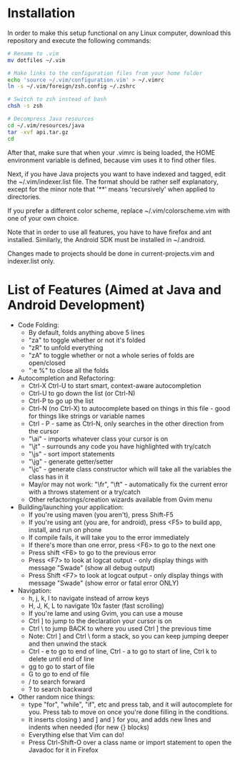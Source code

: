 Installation
============

In order to make this setup functional on any Linux computer, download this repository and execute the following commands:

```bash
# Rename to .vim
mv dotfiles ~/.vim

# Make links to the configuration files from your home folder
echo 'source ~/.vim/configuration.vim' > ~/.vimrc
ln -s ~/.vim/foreign/zsh.config ~/.zshrc

# Switch to zsh instead of bash
chsh -s zsh

# Decompress Java resources
cd ~/.vim/resources/java
tar -xvf api.tar.gz
cd
```

After that, make sure that when your .vimrc is being loaded, the HOME environment variable is defined, because vim uses it to find other files.

Next, if you have Java projects you want to have indexed and tagged, edit the ~/.vim/indexer.list file. 
The format should be rather self explanatory, except for the minor note that '**' means 'recursively' when applied to directories.

If you prefer a different color scheme, replace ~/.vim/colorscheme.vim with one of your own choice.

Note that in order to use all features, you have to have firefox and ant installed.
Similarly, the Android SDK must be installed in ~/.android.

Changes made to projects should be done in current-projects.vim and indexer.list only.

List of Features (Aimed at Java and Android Development)
=======================================================
* Code Folding:
    * By default, folds anything above 5 lines
    * "za" to toggle whether or not it's folded
    * "zR" to unfold everything
    * "zA" to toggle whether or not a whole series of folds are open/closed
    * ":e %" to close all the folds
* Autocompletion and Refactoring:
    * Ctrl-X Ctrl-U to start smart, context-aware autocompletion
    * Ctrl-U to go down the list (or Ctrl-N)
    * Ctrl-P to go up the list
    * Ctrl-N (no Ctrl-X) to autocomplete based on things in this file - good for things like strings or variable names
    * Ctrl - P - same as Ctrl-N, only searches in the other direction from the cursor
    * "\ai" - imports whatever class your cursor is on
    * "\jt" - surrounds any code you have highlighted with try/catch
    * "\js" - sort import statements
    * "\jg" - generate getter/setter
    * "\jc" - generate class constructor which will take all the variables the class has in it
    * May/or may not work: "\fr", "\ft" - automatically fix the current error with a throws statement or a try/catch
    * Other refactorings/creation wizards available from Gvim menu
* Building/launching your application:
    * If you're using maven (you aren't), press Shift-F5
    * If you're using ant (you are, for android), press &lt;F5&gt; to build app, install, and run on phone
    * If compile fails, it will take you to the error immediately
    * If there's more than one error, press &lt;F6&gt; to go to the next one
    * Press shift &lt;F6&gt; to go to the previous error
    * Press &lt;F7&gt; to look at logcat output - only display things with message "Swade" (show all debug output)
    * Press Shift &lt;F7&gt; to look at logcat output - only display things with message "Swade" (show error or fatal error ONLY)
* Navigation:
    * h, j, k, l to navigate instead of arrow keys
    * H, J, K, L to navigate 10x faster (fast scrolling)
    * If you're lame and using Gvim, you can use a mouse
    * Ctrl ] to jump to the declaration your cursor is on
    * Ctrl \ to jump BACK to where you used Ctrl ] the previous time
    * Note: Ctrl ] and Ctrl \ form a stack, so you can keep jumping deeper and then unwind the stack
    * Ctrl - e to go to end of line, Ctrl - a to go to start of line, Ctrl k to delete until end of line
    * gg to go to start of file
    * G to go to end of file
    * / to search forward
    * ? to search backward
* Other random nice things:
    * type "for", "while", "if", etc and press tab, and it will autocomplete for you. Press tab to move on once you're done filling in the conditions.
    * It inserts closing ) and ] and } for you, and adds new lines and indents when needed (for new {} blocks)
    * Everything else that Vim can do!
    * Press Ctrl-Shift-O over a class name or import statement to open the Javadoc for it in Firefox
